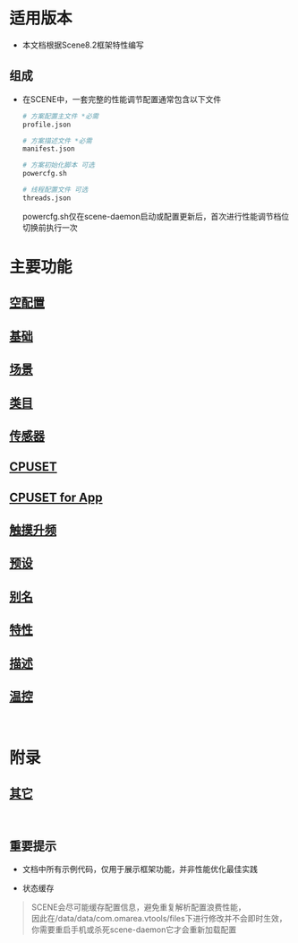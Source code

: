 # 适用版本
- 本文档根据Scene8.2框架特性编写

## 组成
- 在SCENE中，一套完整的性能调节配置通常包含以下文件

  ```sh
  # 方案配置主文件 *必需
  profile.json

  # 方案描述文件 *必需
  manifest.json

  # 方案初始化脚本 可选
  powercfg.sh

  # 线程配置文件 可选
  threads.json
  ```
  powercfg.sh仅在scene-daemon启动或配置更新后，首次进行性能调节档位切换前执行一次


# 主要功能
## [空配置](./empty.md)
## [基础](./basic.md)
## [场景](./apps.md)
## [类目](./categories.md)
## [传感器](./sensor.md)
## [CPUSET](./cpuset.md)
## [CPUSET for App](./cpuset_for_app.md)
## [触摸升频](./booster.md)
## [预设](./presets.md)
## [别名](./alias.md)
## [特性](./features.md)
## [描述](./manifest.md)
## [温控](./tas.md)

<br />

# 附录
## [其它](./others.md)

<br />

## 重要提示
- 文档中所有示例代码，仅用于展示框架功能，并非性能优化最佳实践

- 状态缓存
> SCENE会尽可能缓存配置信息，避免重复解析配置浪费性能，<br>
> 因此在/data/data/com.omarea.vtools/files下进行修改并不会即时生效，<br>
> 你需要重启手机或杀死scene-daemon它才会重新加载配置
